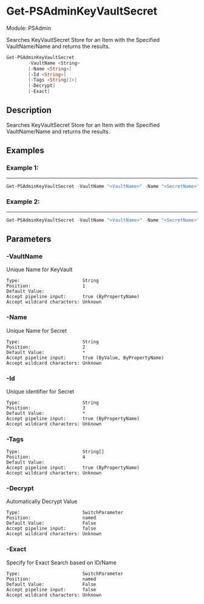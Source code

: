 ﻿# Get-PSAdminKeyVaultSecret
Module: PSAdmin

Searches KeyVaultSecret Store for an Item with the Specified VaultName/Name and returns the results.

``` powershell
Get-PSAdminKeyVaultSecret
        -VaultName <String>
        [-Name <String>]
        [-Id <String>]
        [-Tags <String[]>]
        [-Decrypt]
        [-Exact]
```

## Description
Searches KeyVaultSecret Store for an Item with the Specified VaultName/Name and returns the results.

## Examples
### Example 1:   
***

``` powershell
Get-PSAdminKeyVaultSecret -VaultName "<VaultName>" -Name "<SecretName>"
```

### Example 2:   
***

``` powershell
Get-PSAdminKeyVaultSecret -VaultName "<VaultName>" -Name "<SecretName>" -Decrypt
```

## Parameters

### \-VaultName

Unique Name for KeyVault
```
Type:                       String  
Position:                   1  
Default Value:                
Accept pipeline input:      true (ByPropertyName)  
Accept wildcard characters: Unknown  
```
### \-Name

Unique Name for Secret
```
Type:                       String  
Position:                   2  
Default Value:              *  
Accept pipeline input:      true (ByValue, ByPropertyName)  
Accept wildcard characters: Unknown  
```
### \-Id

Unique identifier for Secret
```
Type:                       String  
Position:                   3  
Default Value:              *  
Accept pipeline input:      true (ByPropertyName)  
Accept wildcard characters: Unknown  
```
### \-Tags

```
Type:                       String[]  
Position:                   4  
Default Value:                
Accept pipeline input:      true (ByPropertyName)  
Accept wildcard characters: Unknown  
```
### \-Decrypt

Automatically Decrypt Value
```
Type:                       SwitchParameter  
Position:                   named  
Default Value:              False  
Accept pipeline input:      false  
Accept wildcard characters: Unknown  
```
### \-Exact

Specify for Exact Search based on ID/Name
```
Type:                       SwitchParameter  
Position:                   named  
Default Value:              False  
Accept pipeline input:      false  
Accept wildcard characters: Unknown  
```
